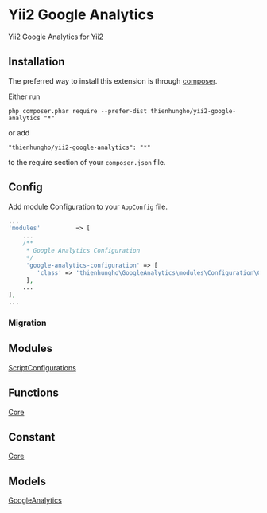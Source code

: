 Yii2 Google Analytics
====================
Yii2 Google Analytics for Yii2

Installation
------------

The preferred way to install this extension is through [composer](http://getcomposer.org/download/).

Either run

```
php composer.phar require --prefer-dist thienhungho/yii2-google-analytics "*"
```

or add

```
"thienhungho/yii2-google-analytics": "*"
```

to the require section of your `composer.json` file.

Config
------------

Add module Configuration to your `AppConfig` file.

```php
...
'modules'          => [
    ...
    /**
     * Google Analytics Configuration
     */
     'google-analytics-configuration' => [
        'class' => 'thienhungho\GoogleAnalytics\modules\Configuration\ConfigurationModules',
     ],
    ...
],
...
```

### Migration

Modules
------------

[ScriptConfigurations](https://github.com/thienhungho/yii2-google-analytics/tree/master/src/modules/Configuration)

Functions
------------

[Core](https://github.com/thienhungho/yii2-google-analytics/tree/master/src/functions/core.php)

Constant
------------

[Core](https://github.com/thienhungho/yii2-google-analytics/tree/master/src/const/core.php)

Models
------------

[GoogleAnalytics](https://github.com/thienhungho/yii2-google-analytics/tree/master/src/models/GoogleAnalytics.php)